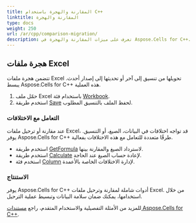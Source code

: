 ```yaml
---
title: المقارنة والهجرة باستخدام C++
linktitle: المقارنة والهجرة
type: docs
weight: 250
url: /ar/cpp/comparison-migration/
description: تعرف على ميزات المقارنة والهجرة في Aspose.Cells for C++.
---
```


## **هجرة ملفات Excel**

تتضمن هجرة ملفات Excel تحويلها من تنسيق إلى آخر أو تحديثها إلى إصدار أحدث. يبسط Aspose.Cells for C++ هذه العملية.

1. حمّل ملف Excel باستخدام فئة [Workbook](https://reference.aspose.com/cells/cpp/aspose.cells/workbook/).
2. استخدم طريقة [Save](https://reference.aspose.com/cells/cpp/aspose.cells/workbook/save/) لحفظ الملف بالتنسيق المطلوب.


### **التعامل مع الاختلافات**

عند مقارنة أو ترحيل ملفات Excel، قد تواجه اختلافات في البيانات، الصيغ، أو التنسيق. يوفر Aspose.Cells for C++ طرقًا متعددة للتعامل مع هذه الاختلافات بفعالية.

- استخدم طريقة [GetFormula](https://reference.aspose.com/cells/cpp/aspose.cells/cell/getformula/) لاسترداد الصيغ والمقارنة بينها.
- استخدم طريقة [Calculate](https://reference.aspose.com/cells/cpp/aspose.cells/abstractcalculationengine/calculate/) لإعادة حساب الصيغ عند الحاجة.
- استخدم فئة [Column](https://reference.aspose.com/cells/cpp/aspose.cells/column/) لإدارة الاختلافات الخاصة بالأعمدة.


### **الاستنتاج**

يوفر Aspose.Cells for C++ أدوات شاملة لمقارنة وترحيل ملفات Excel. من خلال استخدامها، يمكنك ضمان سلامة البيانات وتبسيط عملية الترحيل.

للمزيد من الأمثلة التفصيلية والاستخدام المتقدم، راجع [مستندات Aspose.Cells for C++](https://reference.aspose.com/cells/cpp/).
